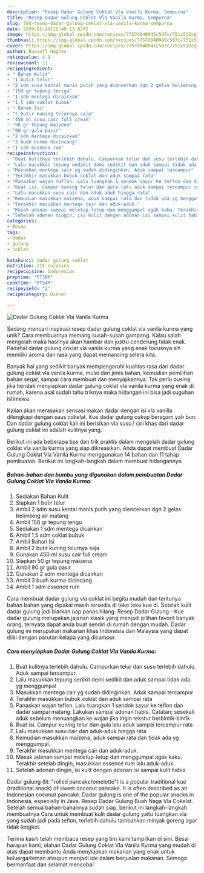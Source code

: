 ```yaml
---
description: "Resep Dadar Gulung Coklat Vla Vanila Kurma, Sempurna"
title: "Resep Dadar Gulung Coklat Vla Vanila Kurma, Sempurna"
slug: 784-resep-dadar-gulung-coklat-vla-vanila-kurma-sempurna
date: 2020-05-11T15:48:13.837Z
image: https://img-global.cpcdn.com/recipes/7757d840945c507c/751x532cq70/dadar-gulung-coklat-vla-vanila-kurma-foto-resep-utama.jpg
thumbnail: https://img-global.cpcdn.com/recipes/7757d840945c507c/751x532cq70/dadar-gulung-coklat-vla-vanila-kurma-foto-resep-utama.jpg
cover: https://img-global.cpcdn.com/recipes/7757d840945c507c/751x532cq70/dadar-gulung-coklat-vla-vanila-kurma-foto-resep-utama.jpg
author: Russell Hughes
ratingvalue: 4.9
reviewcount: 11
recipeingredient:
- " Bahan Kulit"
- "1 butir telur"
- "2 sdm susu kental manis putih yang diencerkan dgn 2 gelas belimbing air matang"
- "150 gr tepung terigu"
- "1 sdm mentega dicairkan"
- "1,5 sdm coklat bubuk"
- " Bahan Isi"
- "2 butir kuning telurnya saja"
- "450 ml susu cair full cream"
- "50 gr tepung maizena"
- "90 gr gula pasir"
- "2 sdm mentega dicairkan"
- "3 buah kurma dicincang"
- "1 sdm essence rum"
recipeinstructions:
- "Buat kulitnya terlebih dahulu. Campurkan telur dan susu terlebih dahulu. Aduk sampai tercampur."
- "Lalu masukkan tepung sedikit demi sedikit dan aduk sampai tidak ada yg menggumpal"
- "Masukkan mentega cair yg sudah didinginkan. Aduk sampai tercampur"
- "Terakhir masukkan bubuk coklat dan aduk sampai rata"
- "Panaskan wajan teflon. Lalu tuangkan 1 sendok sayur ke teflon dan dadar sampai matang. Lakukan sampai adonan habis. Catatan; sesekali aduk sebelum menuangkan ke wajan jika ingin tekstur berbintik-bintik"
- "Buat isi. Campur kuning telur dan gula lalu aduk sampai tercampur rata"
- "Lalu masukkan susu cair dan aduk-aduk hingga rata"
- "Kemudian masukkan maizena, aduk sampai rata dan tidak ada yg menggumpal."
- "Terakhir masukkan mentega cair dan aduk-aduk."
- "Masak adonan sampai meletup-letup dan menggumpal agak kaku. Terakhir setelah dingin, masukkan essence rum lalu aduk-aduk"
- "Setelah adonan dingin, isi kulit dengan adonan isi sampai kulit habis"
categories:
- Resep
tags:
- dadar
- gulung
- coklat

katakunci: dadar gulung coklat 
nutrition: 215 calories
recipecuisine: Indonesian
preptime: "PT30M"
cooktime: "PT54M"
recipeyield: "2"
recipecategory: Dinner

---
```



![Dadar Gulung Coklat Vla Vanila Kurma](https://img-global.cpcdn.com/recipes/7757d840945c507c/751x532cq70/dadar-gulung-coklat-vla-vanila-kurma-foto-resep-utama.jpg)

Sedang mencari inspirasi resep dadar gulung coklat vla vanila kurma yang unik? Cara membuatnya memang susah-susah gampang. Kalau salah mengolah maka hasilnya akan hambar dan justru cenderung tidak enak. Padahal dadar gulung coklat vla vanila kurma yang enak harusnya sih memiliki aroma dan rasa yang dapat memancing selera kita.

Banyak hal yang sedikit banyak mempengaruhi kualitas rasa dari dadar gulung coklat vla vanila kurma, mulai dari jenis bahan, kemudian pemilihan bahan segar, sampai cara membuat dan menyajikannya. Tak perlu pusing jika hendak menyiapkan dadar gulung coklat vla vanila kurma yang enak di rumah, karena asal sudah tahu triknya maka hidangan ini bisa jadi suguhan istimewa.

Kalian akan merasakan sensasi makan dadar dengan isi vla vanilla dilengkapi dengan saus cokelat. Kue dadar gulung cukup beragam yah bun. Dan dadar gulung coklat kali ini berisikan vla susu.! ciri khas dari dadar gulung coklat ini adalah kulitnya yang.


Berikut ini ada beberapa tips dan trik praktis dalam mengolah dadar gulung coklat vla vanila kurma yang siap dikreasikan. Anda dapat membuat Dadar Gulung Coklat Vla Vanila Kurma menggunakan 14 bahan dan 11 tahap pembuatan. Berikut ini langkah-langkah dalam membuat hidangannya.

<!--inarticleads1-->

##### Bahan-bahan dan bumbu yang digunakan dalam pembuatan Dadar Gulung Coklat Vla Vanila Kurma:

1. Sediakan  Bahan Kulit
1. Siapkan 1 butir telur
1. Ambil 2 sdm susu kental manis putih yang diencerkan dgn 2 gelas belimbing air matang
1. Ambil 150 gr tepung terigu
1. Sediakan 1 sdm mentega dicairkan
1. Ambil 1,5 sdm coklat bubuk
1. Ambil  Bahan Isi
1. Ambil 2 butir kuning telurnya saja
1. Gunakan 450 ml susu cair full cream
1. Siapkan 50 gr tepung maizena
1. Ambil 90 gr gula pasir
1. Gunakan 2 sdm mentega dicairkan
1. Ambil 3 buah kurma dicincang
1. Ambil 1 sdm essence rum


Cara membuat dadar gulung vla coklat ini begitu mudah dan tentunya bahan bahan yang dipakai masih tersedia di toko toko kue di. Setelah kulit dadar gulung jadi biarkan uap panas hilang. Resep Dadar Gulung - Kue dadar gulung merupakan jajanan klasik yang menjadi pilihan favorit banyak orang, ternyata dapat anda buat sendiri di rumah dengan mudah. Dadar gulung ini merupakan makanan khas Indonesia dan Malaysia yang dapat diisi dengan parutan kelapa yang dicampur. 

<!--inarticleads2-->

##### Cara menyiapkan Dadar Gulung Coklat Vla Vanila Kurma:

1. Buat kulitnya terlebih dahulu. Campurkan telur dan susu terlebih dahulu. Aduk sampai tercampur.
1. Lalu masukkan tepung sedikit demi sedikit dan aduk sampai tidak ada yg menggumpal
1. Masukkan mentega cair yg sudah didinginkan. Aduk sampai tercampur
1. Terakhir masukkan bubuk coklat dan aduk sampai rata
1. Panaskan wajan teflon. Lalu tuangkan 1 sendok sayur ke teflon dan dadar sampai matang. Lakukan sampai adonan habis. Catatan; sesekali aduk sebelum menuangkan ke wajan jika ingin tekstur berbintik-bintik
1. Buat isi. Campur kuning telur dan gula lalu aduk sampai tercampur rata
1. Lalu masukkan susu cair dan aduk-aduk hingga rata
1. Kemudian masukkan maizena, aduk sampai rata dan tidak ada yg menggumpal.
1. Terakhir masukkan mentega cair dan aduk-aduk.
1. Masak adonan sampai meletup-letup dan menggumpal agak kaku. Terakhir setelah dingin, masukkan essence rum lalu aduk-aduk
1. Setelah adonan dingin, isi kulit dengan adonan isi sampai kulit habis


Dadar gulung (lit: &#34;rolled pancake/omelette&#34;) is a popular traditional kue (traditional snack) of sweet coconut pancake. It is often described as an Indonesian coconut pancake. Dadar gulung is one of the popular snacks in Indonesia, especially in Java. Resep Dadar Gulung Buah Naga Vla Cokelat. Setelah semua bahan-bahannya sudah siap, berikut ini langkah-langkah membuatnya Cara untuk membuat kulit dadar gulung yaitu tuangkan vla yang sudah jadi pada teflon, terlebih dahulu tambahkan minyak goreng agar tidak lengket. 

Terima kasih telah membaca resep yang tim kami tampilkan di sini. Besar harapan kami, olahan Dadar Gulung Coklat Vla Vanila Kurma yang mudah di atas dapat membantu Anda menyiapkan makanan yang enak untuk keluarga/teman ataupun menjadi ide dalam berjualan makanan. Semoga bermanfaat dan selamat mencoba!
